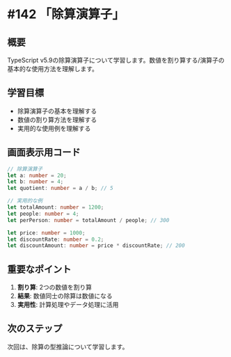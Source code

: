 # #142 「除算演算子」

## 概要
TypeScript v5.9の除算演算子について学習します。数値を割り算する/演算子の基本的な使用方法を理解します。

## 学習目標
- 除算演算子の基本を理解する
- 数値の割り算方法を理解する
- 実用的な使用例を理解する

## 画面表示用コード

```typescript
// 除算演算子
let a: number = 20;
let b: number = 4;
let quotient: number = a / b; // 5

// 実用的な例
let totalAmount: number = 1200;
let people: number = 4;
let perPerson: number = totalAmount / people; // 300

let price: number = 1000;
let discountRate: number = 0.2;
let discountAmount: number = price * discountRate; // 200
```

## 重要なポイント
1. **割り算**: 2つの数値を割り算
2. **結果**: 数値同士の除算は数値になる
3. **実用性**: 計算処理やデータ処理に活用

## 次のステップ
次回は、除算の型推論について学習します。

